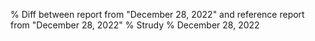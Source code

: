 % Diff between report from "December 28, 2022" and reference report from "December 28, 2022"
% Strudy
% December 28, 2022


